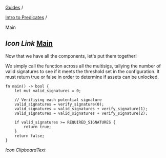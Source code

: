[Guides](https://docs.fuel.network/guides/) /

[Intro to Predicates](https://docs.fuel.network/guides/intro-to-predicates/) /

Main

## _Icon Link_ [Main](https://docs.fuel.network/guides/intro-to-predicates/main/\#main)

Now that we have all the components, let's put them together!

We simply call the function across all the multisigs, tallying the number of valid signatures to see if it meets the threshold set in the configuration. It must return true or false in order to determine if assets can be unlocked.

```fuel_Box fuel_Box-idXKMmm-css
fn main() -> bool {
    let mut valid_signatures = 0;

    // Verifiying each potential signature
    valid_signatures = verify_signature(0);
    valid_signatures = valid_signatures + verify_signature(1);
    valid_signatures = valid_signatures + verify_signature(2);

    if valid_signatures >= REQUIRED_SIGNATURES {
        return true;
    }
    return false;
}
```

_Icon ClipboardText_